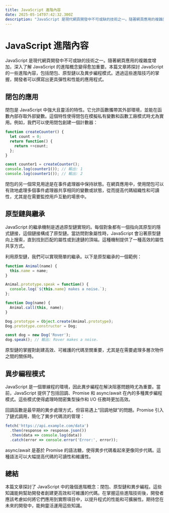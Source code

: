 ```yaml
---
title: JavaScript 進階內容
date: 2025-05-14T07:42:32.300Z
description: "JavaScript 是現代網頁開發中不可或缺的技術之一。隨著網頁應用的複雜度增加，深入了解 JavaScript 的進階概念變得愈加重要。本篇文章將探討 JavaScript 的一些進階內容，包括閉包、原型鏈以及異步編程模式。透過這些進階技巧的掌握，開發者可以撰寫出更具彈性和性能的應用程式。"
---
```


# JavaScript 進階內容

JavaScript 是現代網頁開發中不可或缺的技術之一。隨著網頁應用的複雜度增加，深入了解 JavaScript 的進階概念變得愈加重要。本篇文章將探討 JavaScript 的一些進階內容，包括閉包、原型鏈以及異步編程模式。透過這些進階技巧的掌握，開發者可以撰寫出更具彈性和性能的應用程式。

## 閉包的應用

閉包是 JavaScript 中強大且靈活的特性。它允許函數攜帶其外部環境，並能在函數內部存取外部變數。這個特性使得閉包在模擬私有變數和函數工廠模式時尤為實用。例如，我們可以使用閉包創建一個計數器：

```javascript
function createCounter() {
  let count = 0;
  return function() {
    return ++count;
  };
}

const counter1 = createCounter();
console.log(counter1()); // 輸出: 1
console.log(counter1()); // 輸出: 2
```

閉包的另一個常見用途是在事件處理器中保持狀態。在網頁應用中，使用閉包可以有效地處理多個事件處理器共享相同的變數或狀態，從而提高代碼組織性和可讀性，尤其是在需要監控用戶互動的場景中。

## 原型鏈與繼承

JavaScript 的繼承機制是透過原型鏈實現的。每個對象都有一個指向其原型的隱式鏈接，這個鏈接構成了原型鏈。當訪問對象屬性時，JavaScript 會沿著原型鏈向上搜索，直到找到匹配的屬性或到達鏈的頂端。這種機制提供了一種高效的屬性共享方式。

利用原型鏈，我們可以實現簡單的繼承。以下是原型繼承的一個範例：

```javascript
function Animal(name) {
  this.name = name;
}

Animal.prototype.speak = function() {
  console.log(`${this.name} makes a noise.`);
};

function Dog(name) {
  Animal.call(this, name);
}

Dog.prototype = Object.create(Animal.prototype);
Dog.prototype.constructor = Dog;

const dog = new Dog('Rover');
dog.speak(); // 輸出: Rover makes a noise.
```

原型鏈的掌握對創建高效、可維護的代碼至關重要，尤其是在需要處理多層次物件之間的關係時。

## 異步編程模式

JavaScript 是一個單線程的環境，因此異步編程在解決阻塞問題時尤為重要。當前，JavaScript 提供了包括回調、Promise 和 async/await 在內的多種異步編程模式。這些模式使得處理時間密集型操作和 I/O 任務時更加高效。

回調函數是最早期的異步處理方式，但容易遇上“回調地獄”的問題。Promise 引入了鏈式調用，簡化了異步代碼流的管理：

```javascript
fetch('https://api.example.com/data')
  .then(response => response.json())
  .then(data => console.log(data))
  .catch(error => console.error('Error:', error));
```

async/await 是基於 Promise 的語法糖，使得異步代碼看起來更像同步代碼。這種語法可以大幅提高代碼的可讀性和維護性。

## 總結

本篇文章探討了 JavaScript 中的幾個進階概念：閉包、原型鏈和異步編程。這些知識能夠幫助開發者創建更高效和可維護的代碼。在掌握這些進階技術後，開發者應該考慮如何將它們應用到實際項目中，以提升程式的性能和可擴展性。期待您在未來的開發中，能夠靈活運用這些知識。